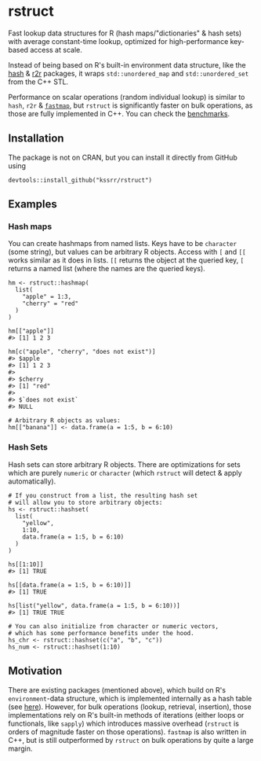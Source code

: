 # rstruct

Fast lookup data structures for R (hash maps/"dictionaries" & hash sets) with average constant-time lookup, optimized for high-performance key-based access at scale.

Instead of being based on R's built-in environment data structure, like the [hash](https://github.com/decisionpatterns/r-hash) & [r2r](https://github.com/vgherard/r2r) packages, it wraps `std::unordered_map` and `std::unordered_set` from the C++ STL. 

Performance on scalar operations (random individual lookup) is similar to `hash`, `r2r` & [`fastmap`](https://github.com/r-lib/fastmap), but `rstruct` is significantly faster on bulk operations, as those are fully implemented in C++. You can check the [benchmarks](https://github.com/kssrr/rstruct/blob/main/benchmarks.md).

## Installation

The package is not on CRAN, but you can install it directly from GitHub using

```
devtools::install_github("kssrr/rstruct")
```

## Examples

### Hash maps

You can create hashmaps from named lists. Keys have to be `character` (some string), but values can be arbitrary R objects. Access with `[` and `[[` works similar as it does in lists. `[[` returns the object at the queried key, `[` returns a named list (where the names are the queried keys).

```
hm <- rstruct::hashmap(
  list(
    "apple" = 1:3,
    "cherry" = "red"
  )
)

hm[["apple"]]
#> [1] 1 2 3

hm[c("apple", "cherry", "does not exist")]
#> $apple
#> [1] 1 2 3
#>
#> $cherry
#> [1] "red"
#>
#> $`does not exist`
#> NULL

# Arbitrary R objects as values:
hm[["banana"]] <- data.frame(a = 1:5, b = 6:10)
```

### Hash Sets

Hash sets can store arbitrary R objects. There are optimizations for sets which are purely `numeric` or `character` (which `rstruct` will detect & apply automatically).

```
# If you construct from a list, the resulting hash set 
# will allow you to store arbitrary objects:
hs <- rstruct::hashset(
  list(
    "yellow",
    1:10,
    data.frame(a = 1:5, b = 6:10)
  )
)

hs[[1:10]]
#> [1] TRUE

hs[[data.frame(a = 1:5, b = 6:10)]]
#> [1] TRUE

hs[list("yellow", data.frame(a = 1:5, b = 6:10))]
#> [1] TRUE TRUE

# You can also initialize from character or numeric vectors,
# which has some performance benefits under the hood.
hs_chr <- rstruct::hashset(c("a", "b", "c"))
hs_num <- rstruct::hashset(1:10)
```

## Motivation

There are existing packages (mentioned above), which build on R's `environment`-data structure, which is implemented internally as a hash table (see [here](https://cran.r-project.org/doc/manuals/r-release/R-ints.html#Hash-table)). However, for bulk operations (lookup, retrieval, insertion), those implementations rely on R's built-in methods of iterations (either loops or functionals, like `sapply`) which introduces massive overhead (`rstruct` is orders of magnitude faster on those operations). `fastmap` is also written in C++, but is still outperformed by `rstruct` on bulk operations by quite a large margin.
